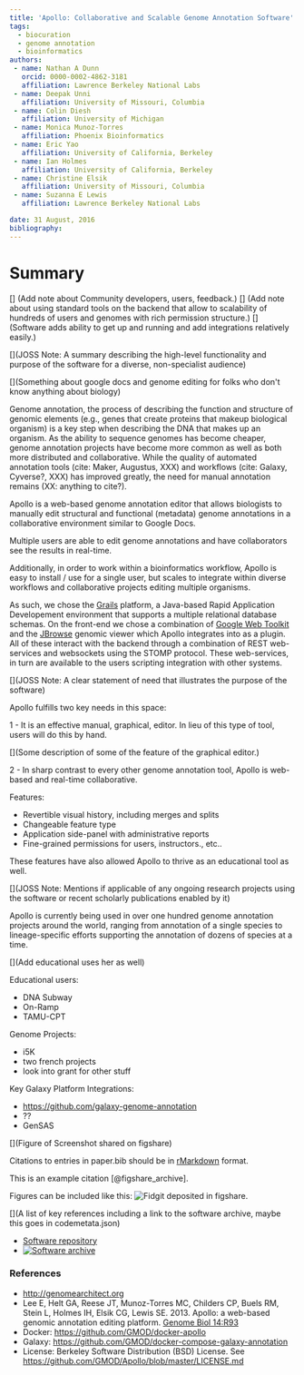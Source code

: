 ```yaml
---
title: 'Apollo: Collaborative and Scalable Genome Annotation Software'
tags:
  - biocuration
  - genome annotation
  - bioinformatics
authors:
 - name: Nathan A Dunn
   orcid: 0000-0002-4862-3181
   affiliation: Lawrence Berkeley National Labs 
 - name: Deepak Unni
   affiliation: University of Missouri, Columbia
 - name: Colin Diesh
   affiliation: University of Michigan
 - name: Monica Munoz-Torres
   affiliation: Phoenix Bioinformatics
 - name: Eric Yao
   affiliation: University of California, Berkeley
 - name: Ian Holmes
   affiliation: University of California, Berkeley
 - name: Christine Elsik
   affiliation: University of Missouri, Columbia
 - name: Suzanna E Lewis
   affiliation: Lawrence Berkeley National Labs 

date: 31 August, 2016
bibliography: 
---
```


# Summary

[] (Add note about Community developers, users, feedback.)
[] (Add note about using standard tools on the backend that allow to scalability of hundreds of users and genomes with rich permission structure.)
[] (Software adds ability to get up and running and add integrations relatively easily.)



[](JOSS Note: A summary describing the high-level functionality and purpose of the software for a diverse, non-specialist audience)

[](Something about google docs and genome editing for folks who don't know anything about biology)

Genome annotation, the process of describing the function and structure of genomic elements (e.g., genes that create proteins that makeup biological organism) is a key step when describing the DNA that makes up an organism.
As the ability to sequence genomes has become cheaper, genome annotation projects have become more common as well as both more distributed and collaborative. 
While the quality of automated annotation tools (cite: Maker, Augustus, XXX) and workflows (cite: Galaxy, Cyverse?, XXX) has improved greatly, the need for manual annotation remains (XX: anything to cite?).

Apollo is a web-based genome annotation editor that allows biologists to manually edit structural and functional (metadata) genome annotations in a collaborative environment similar to Google Docs.  

Multiple users are able to edit genome annotations and have collaborators see the results in real-time. 

Additionally, in order to work within a bioinformatics workflow, Apollo is easy to install / use for a single user, but scales to integrate within diverse workflows and collaborative projects editing multiple organisms.   


As such, we chose the [Grails](https://grails.org/) platform, a Java-based Rapid Application Developement environment that
supports a multiple relational database schemas.  On the front-end we chose a combination of [Google Web
Toolkit](http://www.gwtproject.org/) and the [JBrowse](http://jbrowse.org) genomic viewer which Apollo integrates into
as a plugin.  All of these interact with the backend through a combination of REST web-services and websockets using the
STOMP protocol.  These web-services, in turn are available to the users scripting integration with other systems.


[](JOSS Note: A clear statement of need that illustrates the purpose of the software)

Apollo fulfills two key needs in this space:

1 - It is an effective manual, graphical, editor.  In lieu of this type of tool, users will do this by hand.

[](Some description of some of the feature of the graphical editor.)

2 - In sharp contrast to every other genome annotation tool, Apollo is web-based and real-time collaborative.   


Features:
- Revertible visual history, including merges and splits
- Changeable feature type
- Application side-panel with administrative reports
- Fine-grained permissions for users, instructors., etc..

These features have also allowed Apollo to thrive as an educational tool as well.


[](JOSS Note: Mentions if applicable of any ongoing research projects using the software or recent scholarly publications enabled by it)

Apollo is currently being used in over one hundred genome annotation projects around the world, ranging from annotation
of a single species to lineage-specific efforts supporting the annotation of dozens of species at a time.


[](Add educational uses her as well)

Educational users:  
- DNA Subway
- On-Ramp
- TAMU-CPT

Genome Projects:
- i5K
- two french projects
- look into grant for other stuff 


Key Galaxy Platform Integrations:
- https://github.com/galaxy-genome-annotation
- ??
- GenSAS

[](Figure of Screenshot shared on figshare)


Citations to entries in paper.bib should be in
[rMarkdown](http://rmarkdown.rstudio.com/authoring_bibliographies_and_citations.html)
format.

This is an example citation [@figshare_archive].

Figures can be included like this: ![Fidgit deposited in figshare.](figshare_article.png)

[](A list of key references including a link to the software archive, maybe this goes in codemetata.json)

* [Software repository](https://github.com/gmod/apollo/)
* [![Software archive](https://zenodo.org/badge/DOI/10.5281/zenodo.1063658.svg)](https://doi.org/10.5281/zenodo.1063658)

### References

* http://genomearchitect.org  
* Lee E, Helt GA, Reese JT, Munoz-Torres MC, Childers CP, Buels RM, Stein L, Holmes IH, Elsik CG, Lewis SE. 2013. Apollo: a web-based genomic annotation editing platform. [Genome Biol 14:R93](http://genomebiology.com/2013/14/8/R93/abstract)
* Docker: https://github.com/GMOD/docker-apollo
* Galaxy: https://github.com/GMOD/docker-compose-galaxy-annotation
* License: Berkeley Software Distribution (BSD) License. See https://github.com/GMOD/Apollo/blob/master/LICENSE.md 


